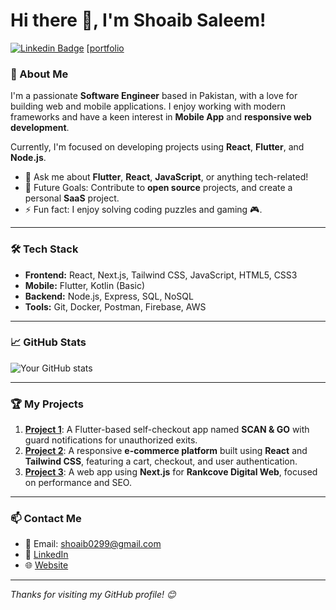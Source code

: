 # Hi there 👋, I'm Shoaib Saleem!

[![Linkedin Badge](https://img.shields.io/badge/-Connect-blue?style=flat-square&logo=Linkedin&logoColor=white&link=https://www.linkedin.com/in/yourprofile)](https://www.linkedin.com/in/shoaibsaleem0299) 
[[portfolio](https://shoaibsaleem.vercel.app/)

### 🚀 About Me
I'm a passionate **Software Engineer** based in Pakistan, with a love for building web and mobile applications. I enjoy working with modern frameworks and have a keen interest in **Mobile App** and **responsive web development**.

Currently, I'm focused on developing projects using **React**, **Flutter**, and **Node.js**.

- 💬 Ask me about **Flutter**, **React**, **JavaScript**, or anything tech-related!
- 🎯 Future Goals: Contribute to **open source** projects, and create a personal **SaaS** project.
- ⚡ Fun fact: I enjoy solving coding puzzles and gaming 🎮.

---

### 🛠 Tech Stack
- **Frontend:** React, Next.js, Tailwind CSS, JavaScript, HTML5, CSS3
- **Mobile:** Flutter, Kotlin (Basic)
- **Backend:** Node.js, Express, SQL, NoSQL
- **Tools:** Git, Docker, Postman, Firebase, AWS

---

### 📈 GitHub Stats
![Your GitHub stats](https://github-readme-stats.vercel.app/api?username=shoaibsaleem0299&show_icons=true&theme=radical)

---

### 🏆 My Projects
1. **[Project 1](https://github.com/shoaibsaleem0299/Scan-and-Go)**: A Flutter-based self-checkout app named **SCAN & GO** with guard notifications for unauthorized exits.
2. **[Project 2](https://github.com/shoaibsaleem0299/Awesome-E-commerce)**: A responsive **e-commerce platform** built using **React** and **Tailwind CSS**, featuring a cart, checkout, and user authentication.
3. **[Project 3](https://github.com/shoaibsaleem0299/RankCove-Digital)**: A web app using **Next.js** for **Rankcove Digital Web**, focused on performance and SEO.

---

### 📫 Contact Me
- 📧 Email: shoaib0299@gmail.com
- 💼 [LinkedIn](https://www.linkedin.com/in/shoaibsaleem0299)
- 🌐 [Website](https://yourwebsite.com)

---

_Thanks for visiting my GitHub profile! 😊_
